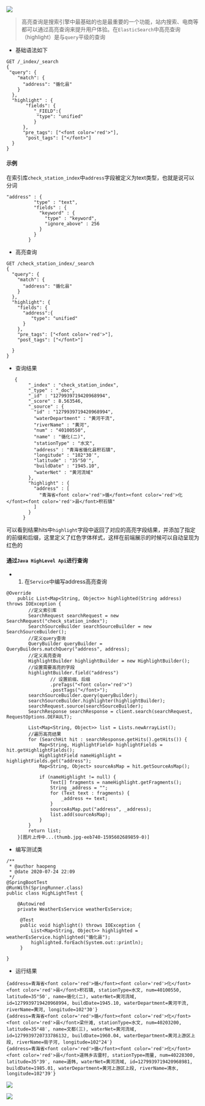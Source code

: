 ![](https://upload-images.jianshu.io/upload_images/8387919-98e040be42cf8ef3.png?imageMogr2/auto-orient/strip%7CimageView2/2/w/1240)
>  高亮查询是搜索引擎中最基础的也是最重要的一个功能，站内搜索、电商等都可以通过高亮查询来提升用户体验。在`ElasticSearch`中高亮查询（highlight）是与`query`平级的查询
- 基础语法如下
```
GET /_index/_search 
{
 "query": {
    "match": {
      "address": "循化县"
    }
  },
  "highlight" : {
       "fields": {
          "_FIELD":{
           "type": "unified"
          }
      },
      "pre_tags": ["<font color='red'>"],
       "post_tags": ["</font>"]
  }
}
```

#### 示例
在索引库`check_station_index`中`address`字段被定义为text类型，也就是说可以分词
```
"address" : {
          "type" : "text",
          "fields" : {
            "keyword" : {
              "type" : "keyword",
              "ignore_above" : 256
            }
          }
        }
```
- 高亮查询
```
GET /check_station_index/_search
{
  "query": {
    "match": {
      "address": "循化县"
    }
  }, 
  "highlight": {
    "fields": {
      "address":{
         "type": "unified"
      }
    },
    "pre_tags": ["<font color='red'>"],
    "post_tags": ["</font>"]
    
  }
}
```
- 查询结果
```
   {
        "_index" : "check_station_index",
        "_type" : "_doc",
        "_id" : "1279939719420968994",
        "_score" : 8.563546,
        "_source" : {
          "id" : "1279939719420968994",
          "waterDepartment" : "黄河干流",
          "riverName" : "黄河",
          "num" : "40100550",
          "name" : "循化(二)",
          "stationType" : "水文",
          "address" : "青海省循化县积石镇",
          "longitude" : "102°30′",
          "latitude" : "35°50′",
          "buildDate" : "1945.10",
          "waterNet" : "黄河流域"
        },
        "highlight" : {
          "address" : [
            "青海省<font color='red'>循</font><font color='red'>化</font><font color='red'>县</font>积石镇"
          ]
        }
      }
```
可以看到结果hits中`highlight`字段中返回了对应的高亮字段结果，并添加了指定的前缀和后缀，这里定义了红色字体样式，这样在前端展示的时候可以自动呈现为红色的

#### 通过`Java HighLevel Api`进行查询
- 1. 在`Service`中编写address高亮查询
```
@Override
    public List<Map<String, Object>> highlighted(String address) throws IOException {
        //定义索引库  
        SearchRequest searchRequest = new SearchRequest("check_station_index");
        SearchSourceBuilder searchSourceBuilder = new SearchSourceBuilder();
        //定义query查询
        QueryBuilder queryBuilder = QueryBuilders.matchQuery("address", address);
        //定义高亮查询
        HighlightBuilder highlightBuilder = new HighlightBuilder();
        //设置需要高亮的字段
        highlightBuilder.field("address")
                // 设置前缀、后缀
                .preTags("<font color='red'>")
                .postTags("</font>");
        searchSourceBuilder.query(queryBuilder);
        searchSourceBuilder.highlighter(highlightBuilder);
        searchRequest.source(searchSourceBuilder);
        SearchResponse searchResponse = client.search(searchRequest, RequestOptions.DEFAULT);

        List<Map<String, Object>> list = Lists.newArrayList();
        //遍历高亮结果
        for (SearchHit hit : searchResponse.getHits().getHits()) {
            Map<String, HighlightField> highlightFields = hit.getHighlightFields();
            HighlightField nameHighlight = highlightFields.get("address");
            Map<String, Object> sourceAsMap = hit.getSourceAsMap();

            if (nameHighlight != null) {
                Text[] fragments = nameHighlight.getFragments();
                String _address = "";
                for (Text text : fragments) {
                    _address += text;
                }
                sourceAsMap.put("address", _address);
                list.add(sourceAsMap);
            }
        }
        return list;
    }[图片上传中...(thumb.jpg-eeb740-1595602689859-0)]

```
- 编写测试类
```
/**
 * @author haopeng
 * @date 2020-07-24 22:09
 */
@SpringBootTest
@RunWith(SpringRunner.class)
public class HighLightTest {

    @Autowired
    private WeatherEsService weatherEsService;

     @Test
     public void highlight() throws IOException {
         List<Map<String, Object>> highlighted = weatherEsService.highlighted("循化县");
         highlighted.forEach(System.out::println);
     }

}
```
- 运行结果
```
{address=青海省<font color='red'>循</font><font color='red'>化</font><font color='red'>县</font>积石镇, stationType=水文, num=40100550, latitude=35°50′, name=循化(二), waterNet=黄河流域, id=1279939719420968994, buildDate=1945.10, waterDepartment=黄河干流, riverName=黄河, longitude=102°30′}
{address=青海省<font color='red'>循</font><font color='red'>化</font><font color='red'>县</font>梁什滩, stationType=水文, num=40203200, latitude=35°48′, name=文都(三), waterNet=黄河流域, id=1279939720733786132, buildDate=1960.04, waterDepartment=黄河上游区上段, riverName=街子河, longitude=102°24′}
{address=青海省<font color='red'>循</font><font color='red'>化</font><font color='red'>县</font>道帏乡古雷村, stationType=雨量, num=40228300, latitude=35°39′, name=道帏, waterNet=黄河流域, id=1279939719420968981, buildDate=1985.01, waterDepartment=黄河上游区上段, riverName=清水, longitude=102°39′}
```

![](https://upload-images.jianshu.io/upload_images/8387919-8b5fcfd8f1c82841.png?imageMogr2/auto-orient/strip%7CimageView2/2/w/1240)

![](https://upload-images.jianshu.io/upload_images/8387919-6b8af200e979530a.png?imageMogr2/auto-orient/strip%7CimageView2/2/w/1240)